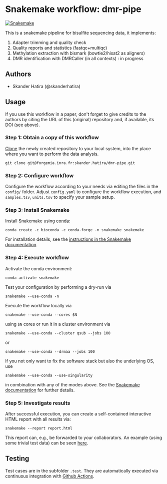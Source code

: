 # Snakemake workflow: dmr-pipe

[![Snakemake](https://img.shields.io/badge/snakemake-≥5.23.0-brightgreen.svg)](https://snakemake.bitbucket.io)

This is a snakemake pipeline for bisulfite sequencing data, it implements:
1. 	Adapter trimming and quality check
2.	Quality reports and statistics (fastqc+multiqc)
3.	Methylation extraction with bismark (bowtie2/hisat2 as aligners)
4.	DMR identification with DMRCaller (in all contexts) : in progress

## Authors

* Skander Hatira (@skanderhatira)

## Usage

If you use this workflow in a paper, don't forget to give credits to the authors by citing the URL of this (original) repository and, if available, its DOI (see above).

### Step 1: Obtain a copy of this workflow

[Clone](https://help.github.com/en/articles/cloning-a-repository) the newly created repository to your local system, into the place where you want to perform the data analysis.

	git clone git@forgemia.inra.fr:skander.hatira/dmr-pipe.git

### Step 2: Configure workflow

Configure the workflow according to your needs via editing the files in the `config/` folder. Adjust `config.yaml` to configure the workflow execution, and `samples.tsv`, `units.tsv` to specify your sample setup.

### Step 3: Install Snakemake

Install Snakemake using [conda](https://conda.io/projects/conda/en/latest/user-guide/install/index.html):

    conda create -c bioconda -c conda-forge -n snakemake snakemake

For installation details, see the [instructions in the Snakemake documentation](https://snakemake.readthedocs.io/en/stable/getting_started/installation.html).

### Step 4: Execute workflow

Activate the conda environment:

    conda activate snakemake

Test your configuration by performing a dry-run via

    snakemake --use-conda -n

Execute the workflow locally via

    snakemake --use-conda --cores $N

using `$N` cores or run it in a cluster environment via

    snakemake --use-conda --cluster qsub --jobs 100

or

    snakemake --use-conda --drmaa --jobs 100

If you not only want to fix the software stack but also the underlying OS, use

    snakemake --use-conda --use-singularity

in combination with any of the modes above.
See the [Snakemake documentation](https://snakemake.readthedocs.io/en/stable/executable.html) for further details.

### Step 5: Investigate results

After successful execution, you can create a self-contained interactive HTML report with all results via:

    snakemake --report report.html

This report can, e.g., be forwarded to your collaborators.
An example (using some trivial test data) can be seen [here](https://cdn.rawgit.com/snakemake-workflows/rna-seq-kallisto-sleuth/master/.test/report.html).

## Testing

Test cases are in the subfolder `.test`. They are automatically executed via continuous integration with [Github Actions](https://github.com/features/actions).

